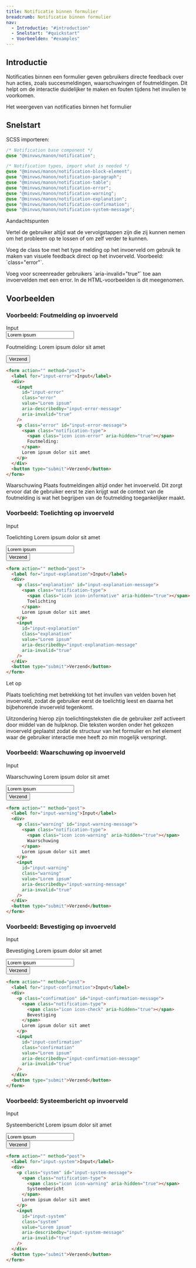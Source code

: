 ```yaml
---
title: Notificatie binnen formulier
breadcrumb: Notificatie binnen formulier
nav:
  - Introductie: "#introduction"
  - Snelstart: "#quickstart"
  - Voorbeelden: "#examples"
---
```


<h2 id="introduction">Introductie</h2>

Notificaties binnen een formulier geven gebruikers directe feedback over hun acties, zoals succesmeldingen, waarschuwingen of foutmeldingen. Dit helpt om de interactie duidelijker te maken en fouten tijdens het invullen te voorkomen.

Het weergeven van notificaties binnen het formulier

<h2 id="quickstart">Snelstart</h2>

SCSS importeren:

```scss
/* Notification base component */
@use "@minvws/manon/notification";

/* Notification types, import what is needed */
@use "@minvws/manon/notification-block-element";
@use "@minvws/manon/notification-paragraph";
@use "@minvws/manon/notification-table";
@use "@minvws/manon/notification-error";
@use "@minvws/manon/notification-warning";
@use "@minvws/manon/notification-explanation";
@use "@minvws/manon/notification-confirmation";
@use "@minvws/manon/notification-system-message";
```

<div class="explanation">
  <span class="notification-type">
    <span class="icon icon-informative" aria-hidden="true"></span>
    Aandachtspunten
  </span>
    <p>
      Vertel de gebruiker altijd wat de vervolgstappen zijn die zij kunnen
      nemen om het probleem op te lossen of om zelf verder te kunnen.
    </p>
    <p>
      Voeg de class toe met het type melding op het invoerveld om gebruik te
      maken van visuele feedback direct op het invoerveld. Voorbeeld:
      `class="error"`.
    </p>
    <p>
      Voeg voor screenreader gebruikers `aria-invalid="true"` toe aan
      invoervelden met een error. In de HTML-voorbeelden is dit meegenomen.
    </p>
</div>

<h2 id="examples">Voorbeelden</h2>

### Voorbeeld: Foutmelding op invoerveld

<form action="" method="post">
  <label for="input-error">Input</label>
  <div>
    <input
      id="input-error"
      class="error"
      value="Lorem ipsum"
      aria-describedby="input-error-message"
      aria-invalid="true"
    />
    <p class="error" id="input-error-message">
      <span class="notification-type">
        <span class="icon icon-error" aria-hidden="true"></span>
        Foutmelding:
      </span>
      Lorem ipsum dolor sit amet
    </p>
  </div>
  <button type="submit">Verzend</button>
</form>

```html
<form action="" method="post">
  <label for="input-error">Input</label>
  <div>
    <input
      id="input-error"
      class="error"
      value="Lorem ipsum"
      aria-describedby="input-error-message"
      aria-invalid="true"
    />
    <p class="error" id="input-error-message">
      <span class="notification-type">
        <span class="icon icon-error" aria-hidden="true"></span>
        Foutmelding:
      </span>
      Lorem ipsum dolor sit amet
    </p>
  </div>
  <button type="submit">Verzend</button>
</form>
```

<p class="warning">
  <span class="notification-type">
    <span class="icon icon-warning" aria-hidden="true"></span>
    Waarschuwing
  </span>
  Plaats foutmeldingen altijd onder het invoerveld. Dit zorgt ervoor dat de
  gebruiker eerst te zien krijgt wat de context van de foutmelding is wat het
  begrijpen van de foutmelding toegankelijker maakt.
</p>

### Voorbeeld: Toelichting op invoerveld

<form action="" method="post">
  <label for="input-explanation">Input</label>
  <div>
    <p class="explanation" id="input-explanation-message">
      <span class="notification-type">
        <span class="icon icon-informative" aria-hidden="true"></span>
        Toelichting
      </span>
      Lorem ipsum dolor sit amet
    </p>
    <input
      id="input-explanation"
      class="explanation"
      value="Lorem ipsum"
      aria-describedby="input-explanation-message"
      aria-invalid="true"
    />
  </div>
  <button type="submit">Verzend</button>
</form>

```html
<form action="" method="post">
  <label for="input-explanation">Input</label>
  <div>
    <p class="explanation" id="input-explanation-message">
      <span class="notification-type">
        <span class="icon icon-informative" aria-hidden="true"></span>
        Toelichting
      </span>
      Lorem ipsum dolor sit amet
    </p>
    <input
      id="input-explanation"
      class="explanation"
      value="Lorem ipsum"
      aria-describedby="input-explanation-message"
      aria-invalid="true"
    />
  </div>
  <button type="submit">Verzend</button>
</form>
```

<div class="warning">
  <span class="notification-type">
    <span class="icon icon-warning" aria-hidden="true"></span>
    Let op
  </span>
  <p>Plaats toelichting met betrekking tot het invullen van
  velden boven het invoerveld, zodat de gebruiker eerst de toelichtig leest en
  daarna het bijbehorende invoerveld tegenkomt.</p>

  <p>Uitzondering hierop zijn toelichtingsteksten die de gebruiker zelf
  activeert door middel van de hulpknop. Die teksten worden onder het gekozen
  invoerveld geplaatst zodat de structuur van het formulier en het element
  waar de gebruiker interactie mee heeft zo min mogelijk verspringt.</p>
</div>

### Voorbeeld: Waarschuwing op invoerveld

<form action="" method="post">
  <label for="input-warning">Input</label>
  <div>
    <p class="warning" id="input-warning-message">
      <span class="notification-type">
        <span class="icon icon-warning" aria-hidden="true"></span>
        Waarschuwing
      </span>
      Lorem ipsum dolor sit amet
    </p>
    <input
      id="input-warning"
      class="warning"
      value="Lorem ipsum"
      aria-describedby="input-warning-message"
      aria-invalid="true"
    />
  </div>
  <button type="submit">Verzend</button>
</form>

```html
<form action="" method="post">
  <label for="input-warning">Input</label>
  <div>
    <p class="warning" id="input-warning-message">
      <span class="notification-type">
        <span class="icon icon-warning" aria-hidden="true"></span>
        Waarschuwing
      </span>
      Lorem ipsum dolor sit amet
    </p>
    <input
      id="input-warning"
      class="warning"
      value="Lorem ipsum"
      aria-describedby="input-warning-message"
      aria-invalid="true"
    />
  </div>
  <button type="submit">Verzend</button>
</form>
```

### Voorbeeld: Bevestiging op invoerveld

<form action="" method="post">
  <label for="input-confirmation">Input</label>
  <div>
    <p class="confirmation" id="input-confirmation-message">
      <span class="notification-type">
        <span class="icon icon-check" aria-hidden="true"></span>
        Bevestiging
      </span>
      Lorem ipsum dolor sit amet
    </p>
    <input
      id="input-confirmation"
      class="confirmation"
      value="Lorem ipsum"
      aria-describedby="input-confirmation-message"
      aria-invalid="true"
    />
  </div>
  <button type="submit">Verzend</button>
</form>

```html
<form action="" method="post">
  <label for="input-confirmation">Input</label>
  <div>
    <p class="confirmation" id="input-confirmation-message">
      <span class="notification-type">
        <span class="icon icon-check" aria-hidden="true"></span>
        Bevestiging
      </span>
      Lorem ipsum dolor sit amet
    </p>
    <input
      id="input-confirmation"
      class="confirmation"
      value="Lorem ipsum"
      aria-describedby="input-confirmation-message"
      aria-invalid="true"
    />
  </div>
  <button type="submit">Verzend</button>
</form>
```

### Voorbeeld: Systeembericht op invoerveld

<form action="" method="post">
  <label for="input-system">Input</label>
  <div>
    <p class="system" id="input-system-message">
      <span class="notification-type">
        <span class="icon icon-warning" aria-hidden="true"></span>
          Systeembericht
      </span>
      Lorem ipsum dolor sit amet
    </p>
    <input
      id="input-system"
      class="system"
      value="Lorem ipsum"
      aria-describedby="input-system-message"
      aria-invalid="true"
    />
  </div>
  <button type="submit">Verzend</button>
</form>

```html
<form action="" method="post">
  <label for="input-system">Input</label>
  <div>
    <p class="system" id="input-system-message">
      <span class="notification-type">
        <span class="icon icon-warning" aria-hidden="true"></span>
        Systeembericht
      </span>
      Lorem ipsum dolor sit amet
    </p>
    <input
      id="input-system"
      class="system"
      value="Lorem ipsum"
      aria-describedby="input-system-message"
      aria-invalid="true"
    />
  </div>
  <button type="submit">Verzend</button>
</form>
```
